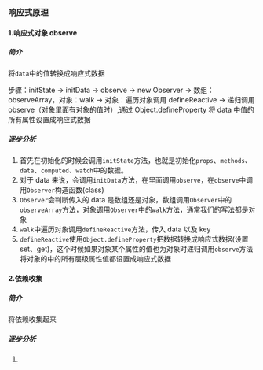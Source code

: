 ### 响应式原理

#### 1.响应式对象 observe

##### 简介

将`data`中的值转换成响应式数据

步骤：initState -> initData -> observe -> new Observer -> 数组：observeArray，对象：walk -> 对象：遍历对象调用 defineReactive -> 递归调用 observe（对象里面有对象的值时）,通过 Object.defineProperty 将 data 中值的所有属性设置成响应式数据

##### 逐步分析

1. 首先在初始化的时候会调用`initState`方法，也就是初始化`props`、`methods`、`data`、`computed`、`watch`中的数据。
2. 对于 data 来说，会调用`initData`方法，在里面调用`observe`，在`observe`中调用`Observer`构造函数(class)
3. `Observer`会判断传入的 data 是数组还是对象，数组调用`Observer`中的`observeArray`方法，对象调用`Observer`中的`walk`方法，通常我们的写法都是对象
4. `walk`中遍历对象调用`defineReactive`方法，传入 data 以及 key
5. `defineReactive`使用`Object.defineProperty`把数据转换成响应式数据(设置 set、get)，这个时候如果对象某个属性的值也为对象时递归调用`observe`方法将对象的中的所有层级属性值都设置成响应式数据

#### 2.依赖收集

##### 简介

将依赖收集起来

##### 逐步分析

1.
